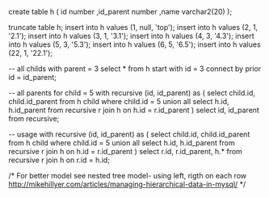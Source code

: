 create table h (
	id number
	,id_parent number
	,name varchar2(20)
);

truncate table h;
insert into h values (1, null, 'top');
insert into h values (2, 1, '2.1');
insert into h values (3, 1, '3.1');
insert into h values (4, 3, '4.3');
insert into h values (5, 3, '5.3');
insert into h values (6, 5, '6.5');
insert into h values (22, 1, '22.1');

-- all childs with parent = 3
select *
from h
start with id = 3
connect by prior id = id_parent;

-- all parents for child = 5
with recursive (id, id_parent) as (
	select child.id, child.id_parent
	from h child
	where child.id = 5
	union all
	select h.id, h.id_parent
	from recursive r
		join h on h.id = r.id_parent
)
select id, id_parent
from recursive;

-- usage
with recursive (id, id_parent) as (
	select child.id, child.id_parent
	from h child
	where child.id = 5
	union all
	select h.id, h.id_parent
	from recursive r
		join h on h.id = r.id_parent
)
select r.id, r.id_parent, h.*
from recursive r
	join h on r.id = h.id;


/*
For better model see nested tree model- using left, rigth on each row
http://mikehillyer.com/articles/managing-hierarchical-data-in-mysql/
*/